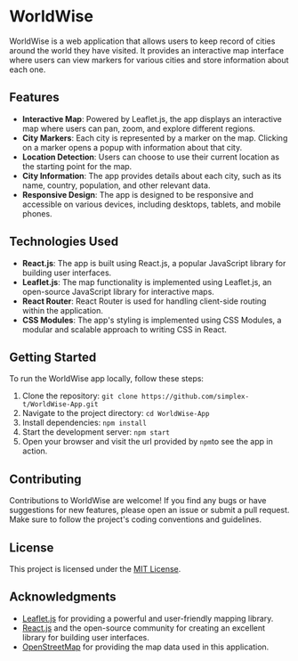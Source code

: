 # WorldWise

WorldWise is a web application that allows users to keep record of cities around the world they have visited. It provides an interactive map interface where users can view markers for various cities and store information about each one.

## Features

-   **Interactive Map**: Powered by Leaflet.js, the app displays an interactive map where users can pan, zoom, and explore different regions.
-   **City Markers**: Each city is represented by a marker on the map. Clicking on a marker opens a popup with information about that city.
-   **Location Detection**: Users can choose to use their current location as the starting point for the map.
-   **City Information**: The app provides details about each city, such as its name, country, population, and other relevant data.
-   **Responsive Design**: The app is designed to be responsive and accessible on various devices, including desktops, tablets, and mobile phones.

## Technologies Used

-   **React.js**: The app is built using React.js, a popular JavaScript library for building user interfaces.
-   **Leaflet.js**: The map functionality is implemented using Leaflet.js, an open-source JavaScript library for interactive maps.
-   **React Router**: React Router is used for handling client-side routing within the application.
-   **CSS Modules**: The app's styling is implemented using CSS Modules, a modular and scalable approach to writing CSS in React.

## Getting Started

To run the WorldWise app locally, follow these steps:

1. Clone the repository: `git clone https://github.com/simplex-t/WorldWise-App.git`
2. Navigate to the project directory: `cd WorldWise-App`
3. Install dependencies: `npm install`
4. Start the development server: `npm start`
5. Open your browser and visit the url provided by `npm`to see the app in action.

## Contributing

Contributions to WorldWise are welcome! If you find any bugs or have suggestions for new features, please open an issue or submit a pull request. Make sure to follow the project's coding conventions and guidelines.

## License

This project is licensed under the [MIT License](LICENSE).

## Acknowledgments

-   [Leaflet.js](https://leafletjs.com/) for providing a powerful and user-friendly mapping library.
-   [React.js](https://reactjs.org/) and the open-source community for creating an excellent library for building user interfaces.
-   [OpenStreetMap](https://www.openstreetmap.org/) for providing the map data used in this application.
